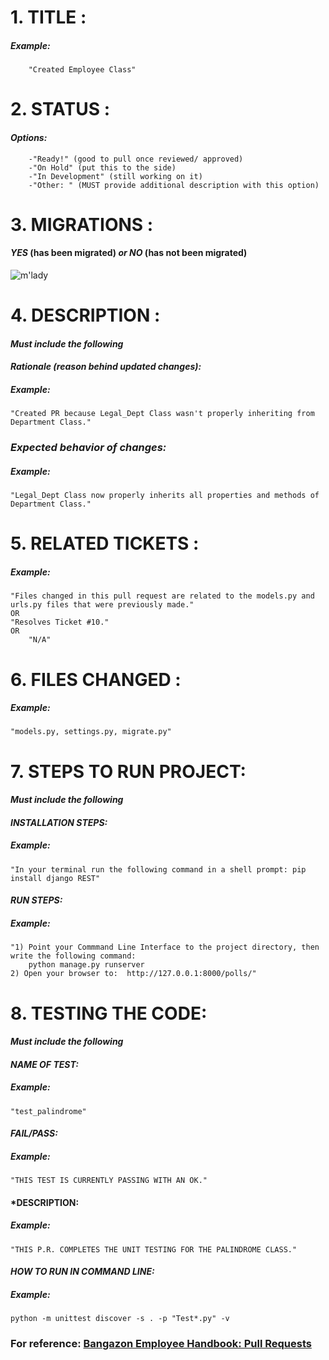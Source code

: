 # 1. TITLE :
##### *Example:*
        "Created Employee Class"

# 2. STATUS :
#### *Options:*
        -"Ready!" (good to pull once reviewed/ approved)
        -"On Hold" (put this to the side)
        -"In Development" (still working on it)
        -"Other: " (MUST provide additional description with this option)

# 3. MIGRATIONS :
#### ***YES*** (has been migrated) *or* ***NO*** (has not been migrated)
![m'lady](https://c1.iggcdn.com/indiegogo-media-prod-cld/image/upload/c_fill,f_auto,h_220,w_220/v1407701678/tq5u0yf5fi2sgtqfl0ji.jpg)

# 4. DESCRIPTION :
#### *Must include the following*
#### ***Rationale*** *(reason behind updated changes):*
##### *Example:*
    "Created PR because Legal_Dept Class wasn't properly inheriting from Department Class."
### ***Expected behavior of changes:***
##### *Example:* 
    "Legal_Dept Class now properly inherits all properties and methods of Department Class."

# 5. RELATED TICKETS :
##### *Example:*
    "Files changed in this pull request are related to the models.py and urls.py files that were previously made."
    OR
    "Resolves Ticket #10."
    OR 
        "N/A"


# 6. FILES CHANGED :
##### *Example:* 
    "models.py, settings.py, migrate.py"


# 7. STEPS TO RUN PROJECT:
#### *Must include the following*
#### ***INSTALLATION STEPS:***
##### *Example:* 
    "In your terminal run the following command in a shell prompt: pip install django REST"
#### ***RUN STEPS:***
##### *Example:* 
    "1) Point your Commmand Line Interface to the project directory, then write the following command:
        python manage.py runserver
    2) Open your browser to:  http://127.0.0.1:8000/polls/"
   
    
# 8. TESTING THE CODE:

#### *Must include the following*
#### ***NAME OF TEST:***
##### *Example:* 
    "test_palindrome"
#### ***FAIL/PASS:***
##### *Example:*  
    "THIS TEST IS CURRENTLY PASSING WITH AN OK."
#### ***DESCRIPTION:** 
##### *Example:* 
    "THIS P.R. COMPLETES THE UNIT TESTING FOR THE PALINDROME CLASS."

#### ***HOW TO RUN IN COMMAND LINE:***
##### *Example:*  
    python -m unittest discover -s . -p "Test*.py" -v


### For reference: [Bangazon Employee Handbook: Pull Requests](https://github.com/nashville-software-school/bangazon-llc/blob/master/EMPLOYEE_HANDBOOK.md)
